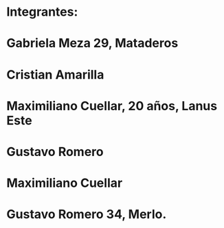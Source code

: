 # Integrantes:
# Gabriela Meza 29, Mataderos
# Cristian Amarilla
# Maximiliano Cuellar, 20 años, Lanus Este
# Gustavo Romero
# Maximiliano Cuellar
# Gustavo Romero 34, Merlo.

